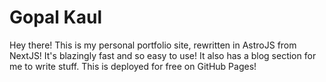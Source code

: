 # Gopal Kaul

Hey there! This is my personal portfolio site, rewritten in AstroJS from NextJS!
It's blazingly fast and so easy to use! It also has a blog section for me to write stuff. This is deployed for free on GitHub Pages!
